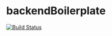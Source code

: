# backendBoilerplate
[![Build Status](https://travis-ci.org/KyleGalvin/backendBoilerplate.svg?branch=master)](https://travis-ci.org/KyleGalvin/backendBoilerplate)